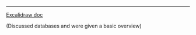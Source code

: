 ___
[Excalidraw doc](https://app.excalidraw.com/l/6gPaBlSh8PG/gBA95rzvos)

(Discussed databases and were given a basic overview)

